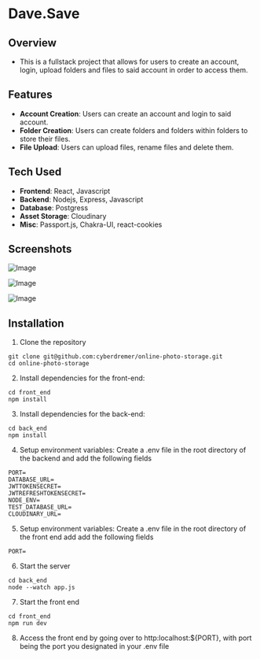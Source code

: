 # Dave.Save

## Overview

- This is a fullstack project that allows for users to create an account, login, upload folders and files to said account in order to access them.

## Features

- __Account Creation__: Users can create an account and login to said account.
- __Folder Creation__: Users can create folders and folders within folders to store their files.
- __File Upload__: Users can upload files, rename files and delete them.

## Tech Used

- __Frontend__: React, Javascript
- __Backend__: Nodejs, Express, Javascript
- __Database__: Postgress
- __Asset Storage__: Cloudinary
- __Misc__: Passport.js, Chakra-UI, react-cookies

## Screenshots

![Image](https://github.com/user-attachments/assets/b6ef4938-a04d-4f96-b4bc-7f6c14eb6d7e)

![Image](https://github.com/user-attachments/assets/4f52c102-dd39-450f-8bc2-0c82e99d31df)

![Image](https://github.com/user-attachments/assets/542b997e-df22-4da0-a58e-1a24480f2839)

## Installation

1. Clone the repository

```
git clone git@github.com:cyberdremer/online-photo-storage.git
cd online-photo-storage
```

2. Install dependencies for the front-end:

```
cd front_end
npm install
```

3. Install dependencies for the back-end:

```
cd back_end
npm install
```

4. Setup environment variables: Create a .env file in the root directory of the backend and add the following fields

```
PORT=
DATABASE_URL=
JWTTOKENSECRET=
JWTREFRESHTOKENSECRET=
NODE_ENV=
TEST_DATABASE_URL=
CLOUDINARY_URL=
```

5. Setup environment variables: Create a .env file in the root directory of the front end add add the following fields

`PORT=`

6. Start the server

```
cd back_end
node --watch app.js
```

7. Start the front end

```
cd front_end
npm run dev
```

8. Access the front end by going over to http:localhost:${PORT}, with port being the port you designated in your .env file
